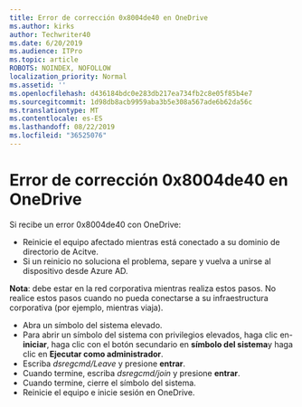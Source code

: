 ```yaml
---
title: Error de corrección 0x8004de40 en OneDrive
ms.author: kirks
author: Techwriter40
ms.date: 6/20/2019
ms.audience: ITPro
ms.topic: article
ROBOTS: NOINDEX, NOFOLLOW
localization_priority: Normal
ms.assetid: ''
ms.openlocfilehash: d436184bdc0e283db217ea734fb2c8e05f85b4e7
ms.sourcegitcommit: 1d98db8acb9959aba3b5e308a567ade6b62da56c
ms.translationtype: MT
ms.contentlocale: es-ES
ms.lasthandoff: 08/22/2019
ms.locfileid: "36525076"
---
```

# <a name="fix-0x8004de40-error-in-onedrive"></a>Error de corrección 0x8004de40 en OneDrive

Si recibe un error 0x8004de40 con OneDrive:

- Reinicie el equipo afectado mientras está conectado a su dominio de directorio de Acitve.
- Si un reinicio no soluciona el problema, separe y vuelva a unirse al dispositivo desde Azure AD. 

**Nota**: debe estar en la red corporativa mientras realiza estos pasos. No realice estos pasos cuando no pueda conectarse a su infraestructura corporativa (por ejemplo, mientras viaja). 

- Abra un símbolo del sistema elevado. 
- Para abrir un símbolo del sistema con privilegios elevados, haga clic en- **iniciar**, haga clic con el botón secundario en **símbolo del sistema**y haga clic en **Ejecutar como administrador**.
- Escriba *dsregcmd/Leave* y presione **entrar**.
- Cuando termine, escriba *dsregcmd/join* y presione **entrar**.
- Cuando termine, cierre el símbolo del sistema.
- Reinicie el equipo e inicie sesión en OneDrive.